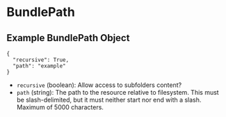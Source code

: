 # BundlePath

## Example BundlePath Object

```
{
  "recursive": True,
  "path": "example"
}
```

* `recursive` (boolean): Allow access to subfolders content?
* `path` (string): The path to the resource relative to filesystem. This must be slash-delimited, but it must neither start nor end with a slash. Maximum of 5000 characters.
